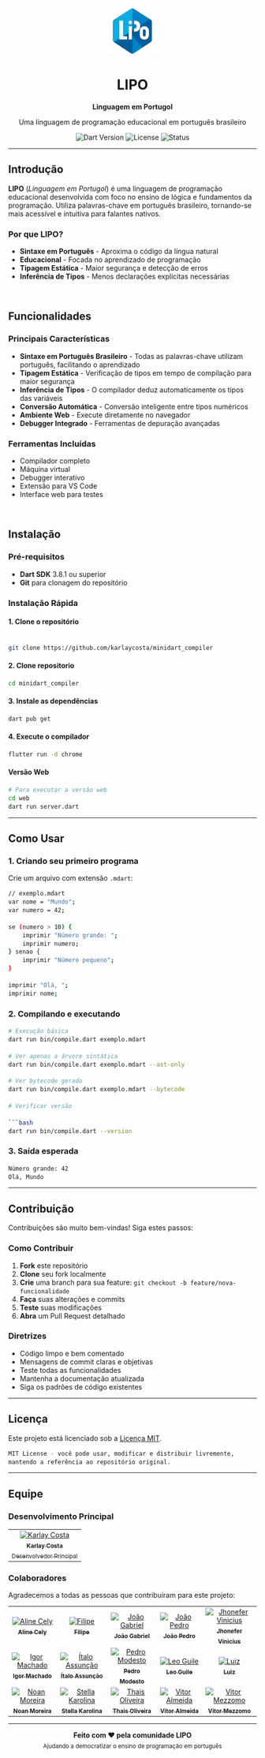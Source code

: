 <p align="center">
  <img src="web/icons/logo.png" alt="LIPO Logo" width="100" />
</p>

<h1 align="center">LIPO</h1>
<p align="center"><strong>Linguagem em Portugol</strong></p>
<p align="center">Uma linguagem de programação educacional em português brasileiro</p>

<p align="center">
  <img src="https://img.shields.io/badge/Dart-3.8.1+-blue.svg" alt="Dart Version" />
  <img src="https://img.shields.io/badge/License-MIT-green.svg" alt="License" />
  <img src="https://img.shields.io/badge/Status-Active-brightgreen.svg" alt="Status" />
</p>

---

##  Introdução

**LIPO** (*Linguagem em Portugol*) é uma linguagem de programação educacional desenvolvida com foco no ensino de lógica e fundamentos da programação. Utiliza palavras-chave em português brasileiro, tornando-se mais acessível e intuitiva para falantes nativos.

### Por que LIPO?

- **Sintaxe em Português** - Aproxima o código da língua natural
- **Educacional** - Focada no aprendizado de programação
- **Tipagem Estática** - Maior segurança e detecção de erros
- **Inferência de Tipos** - Menos declarações explícitas necessárias

<br>

## Funcionalidades

###  Principais Características

- **Sintaxe em Português Brasileiro** - Todas as palavras-chave utilizam português, facilitando o aprendizado
- **Tipagem Estática** - Verificação de tipos em tempo de compilação para maior segurança
- **Inferência de Tipos** - O compilador deduz automaticamente os tipos das variáveis
- **Conversão Automática** - Conversão inteligente entre tipos numéricos
- **Ambiente Web** - Execute diretamente no navegador
- **Debugger Integrado** - Ferramentas de depuração avançadas

###  Ferramentas Incluídas

- Compilador completo
- Máquina virtual
- Debugger interativo
- Extensão para VS Code
- Interface web para testes

<br>

##  Instalação

### Pré-requisitos

- **Dart SDK** 3.8.1 ou superior
- **Git** para clonagem do repositório

###  Instalação Rápida

####  1. Clone o repositório

```bash

git clone https://github.com/karlaycosta/minidart_compiler
```

####  2. Clone repositorio 

```bash
cd minidart_compiler
```

####  3. Instale as dependências

```bash
dart pub get
```

#### 4. Execute o compilador

```bash
flutter run -d chrome
```

#### Versão Web

```bash
# Para executar a versão web
cd web
dart run server.dart

```

---

##  Como Usar

### 1. Criando seu primeiro programa

Crie um arquivo com extensão `.mdart`:

```bash
// exemplo.mdart
var nome = "Mundo";
var numero = 42;

se (numero > 10) {
    imprimir "Número grande: ";
    imprimir numero;
} senao {
    imprimir "Número pequeno";
}

imprimir "Olá, ";
imprimir nome;
```

### 2. Compilando e executando

```bash
# Execução básica
dart run bin/compile.dart exemplo.mdart

# Ver apenas a árvore sintática
dart run bin/compile.dart exemplo.mdart --ast-only

# Ver bytecode gerado
dart run bin/compile.dart exemplo.mdart --bytecode

# Verificar versão

```bash
dart run bin/compile.dart --version
```

### 3. Saída esperada

```bash
Número grande: 42
Olá, Mundo
```

---

##  Contribuição

Contribuições são muito bem-vindas! Siga estes passos:

### Como Contribuir

1. **Fork** este repositório
2. **Clone** seu fork localmente
3. **Crie** uma branch para sua feature: `git checkout -b feature/nova-funcionalidade`
4. **Faça** suas alterações e commits
5. **Teste** suas modificações
6. **Abra** um Pull Request detalhado

###  Diretrizes

- Código limpo e bem comentado
- Mensagens de commit claras e objetivas
- Teste todas as funcionalidades
- Mantenha a documentação atualizada
- Siga os padrões de código existentes

---

##  Licença

Este projeto está licenciado sob a [Licença MIT](LICENSE).

``` bash
MIT License - você pode usar, modificar e distribuir livremente,
mantendo a referência ao repositório original.
```

---

## Equipe

### Desenvolvimento Principal

<table>
  <tr>
    <td align="center">
      <a href="https://github.com/karlaycosta">
        <img src="https://github.com/karlaycosta.png" width="100px" alt="Karlay Costa"/>
        <br />
        <sub><b>Karlay Costa</b></sub>
        <br />
        <sub>Desenvolvedor Principal</sub>
      </a>
    </td>
  </tr>
</table>

### Colaboradores

Agradecemos a todas as pessoas que contribuíram para este projeto:

<table>
  <tr>
    <td align="center">
      <a href="https://github.com/AlineCely">
        <img src="https://github.com/AlineCely.png" width="80px" alt="Aline Cely"/>
        <br />
        <sub><b>Aline Cely</b></sub>
      </a>
    </td>
    <td align="center">
      <a href="https://github.com/filipepak">
        <img src="https://github.com/filipepak.png" width="80px" alt="Filipe"/>
        <br />
        <sub><b>Filipe</b></sub>
      </a>
    </td>
    <td align="center">
      <a href="https://github.com/Gab0701">
        <img src="https://github.com/Gab0701.png" width="80px" alt="João Gabriel"/>
        <br />
        <sub><b>João Gabriel</b></sub>
      </a>
    </td>
    <td align="center">
      <a href="https://github.com/JoaoPedroCavalcante">
        <img src="https://github.com/JoaoPedroCavalcante.png" width="80px" alt="João Pedro"/>
        <br />
        <sub><b>João Pedro</b></sub>
      </a>
    </td>
    <td align="center">
      <a href="https://github.com/jhony996358">
        <img src="https://github.com/jhony996358.png" width="80px" alt="Jhonefer Vinicius"/>
        <br />
        <sub><b>Jhonefer Vinicius</b></sub>
      </a>
    </td>
  </tr>
  <tr>
    <td align="center">
      <a href="https://github.com/Igormachado90">
        <img src="https://github.com/Igormachado90.png" width="80px" alt="Igor Machado"/>
        <br />
        <sub><b>Igor Machado</b></sub>
      </a>
    </td>
    <td align="center">
      <a href="https://github.com/italo-assuncao">
        <img src="https://github.com/italo-assuncao.png" width="80px" alt="Ítalo Assunção"/>
        <br />
        <sub><b>Ítalo Assunção</b></sub>
      </a>
    </td>
    <td align="center">
      <a href="https://github.com/JKLModesto">
        <img src="https://github.com/JKLModesto.png" width="80px" alt="Pedro Modesto"/>
        <br />
        <sub><b>Pedro Modesto</b></sub>
      </a>
    </td>
    <td align="center">
      <a href="https://github.com/LeoGuile">
        <img src="https://github.com/LeoGuile.png" width="80px" alt="Leo Guile"/>
        <br />
        <sub><b>Leo Guile</b></sub>
      </a>
    </td>
    <td align="center">
      <a href="https://github.com/Luitinho147">
        <img src="https://github.com/Luitinho147.png" width="80px" alt="Luiz"/>
        <br />
        <sub><b>Luiz</b></sub>
      </a>
    </td>
  </tr>
  <tr>
    <td align="center">
      <a href="https://github.com/NoanMoreira">
        <img src="https://github.com/NoanMoreira.png" width="80px" alt="Noan Moreira"/>
        <br />
        <sub><b>Noan Moreira</b></sub>
      </a>
    </td>
    <td align="center">
      <a href="https://github.com/StellaKarolinaNunes">
        <img src="https://github.com/StellaKarolinaNunes.png" width="80px" alt="Stella Karolina"/>
        <br />
        <sub><b>Stella Karolina</b></sub>
      </a>
    </td>
    <td align="center">
      <a href="https://github.com/thaissoliveira">
        <img src="https://github.com/thaissoliveira.png" width="80px" alt="Thais Oliveira"/>
        <br />
        <sub><b>Thais Oliveira</b></sub>
      </a>
    </td>
    <td align="center">
      <a href="https://github.com/Vitoralmeidaf">
        <img src="https://github.com/Vitoralmeidaf.png" width="80px" alt="Vitor Almeida"/>
        <br />
        <sub><b>Vitor Almeida</b></sub>
      </a>
    </td>
    <td align="center">
      <a href="https://github.com/vitormezz">
        <img src="https://github.com/vitormezz.png" width="80px" alt="Vitor Mezzomo"/>
        <br />
        <sub><b>Vitor Mezzomo</b></sub>
      </a>
    </td>
  </tr>
</table>

---

<p align="center">
  <strong>Feito com ❤️ pela comunidade LIPO</strong>
  <br />
  <sub>Ajudando a democratizar o ensino de programação em português</sub>
</p>